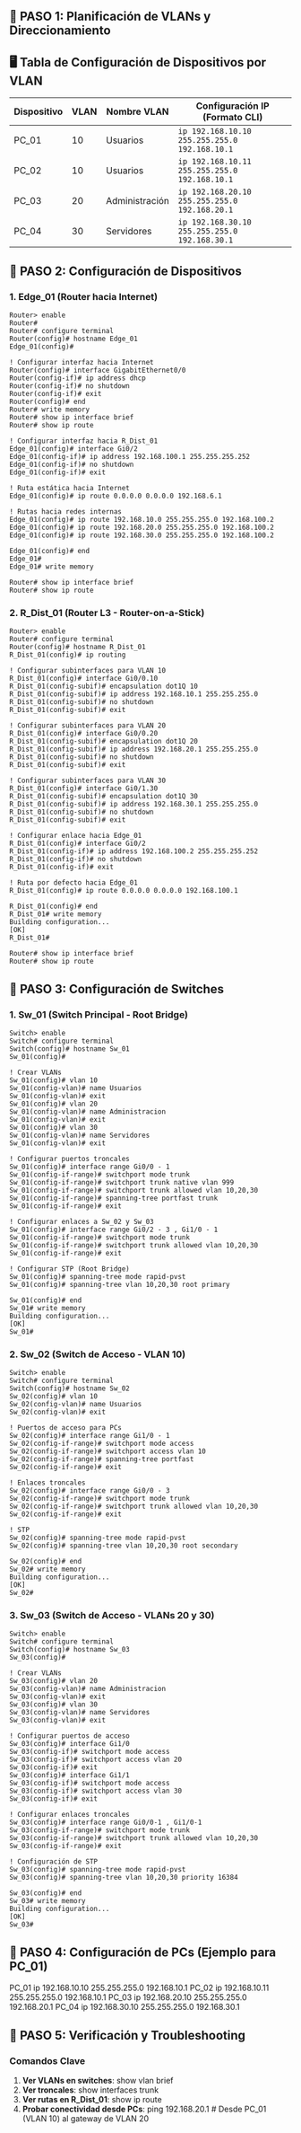 ## 🔹 PASO 1: Planificación de VLANs y Direccionamiento

## 🖥️ Tabla de Configuración de Dispositivos por VLAN


|Dispositivo|VLAN|Nombre VLAN   |Configuración IP (Formato CLI)             |
|-----------|----|--------------|-------------------------------------------|
|PC_01      |10  |Usuarios      |`ip 192.168.10.10 255.255.255.0 192.168.10.1`|
|PC_02      |10  |Usuarios      |`ip 192.168.10.11 255.255.255.0 192.168.10.1`|
|PC_03      |20  |Administración|`ip 192.168.20.10 255.255.255.0 192.168.20.1`|
|PC_04      |30  |Servidores    |`ip 192.168.30.10 255.255.255.0 192.168.30.1`|

## 🔹 PASO 2: Configuración de Dispositivos

### 1\. Edge_01 (Router hacia Internet)

    Router> enable
    Router#
    Router# configure terminal
    Router(config)# hostname Edge_01
    Edge_01(config)#
    
    ! Configurar interfaz hacia Internet
    Router(config)# interface GigabitEthernet0/0
    Router(config-if)# ip address dhcp
    Router(config-if)# no shutdown
    Router(config-if)# exit
    Router(config)# end
    Router# write memory
    Router# show ip interface brief
    Router# show ip route
    
    ! Configurar interfaz hacia R_Dist_01
    Edge_01(config)# interface Gi0/2
    Edge_01(config-if)# ip address 192.168.100.1 255.255.255.252
    Edge_01(config-if)# no shutdown
    Edge_01(config-if)# exit
    
    ! Ruta estática hacia Internet
    Edge_01(config)# ip route 0.0.0.0 0.0.0.0 192.168.6.1
    
    ! Rutas hacia redes internas
    Edge_01(config)# ip route 192.168.10.0 255.255.255.0 192.168.100.2
    Edge_01(config)# ip route 192.168.20.0 255.255.255.0 192.168.100.2
    Edge_01(config)# ip route 192.168.30.0 255.255.255.0 192.168.100.2
    
    Edge_01(config)# end
    Edge_01#
    Edge_01# write memory

    Router# show ip interface brief
    Router# show ip route

### 2. R_Dist_01 (Router L3 - Router-on-a-Stick)

    Router> enable
    Router# configure terminal
    Router(config)# hostname R_Dist_01
    R_Dist_01(config)# ip routing
    
    ! Configurar subinterfaces para VLAN 10
    R_Dist_01(config)# interface Gi0/0.10
    R_Dist_01(config-subif)# encapsulation dot1Q 10
    R_Dist_01(config-subif)# ip address 192.168.10.1 255.255.255.0
    R_Dist_01(config-subif)# no shutdown
    R_Dist_01(config-subif)# exit
    
    ! Configurar subinterfaces para VLAN 20
    R_Dist_01(config)# interface Gi0/0.20
    R_Dist_01(config-subif)# encapsulation dot1Q 20
    R_Dist_01(config-subif)# ip address 192.168.20.1 255.255.255.0
    R_Dist_01(config-subif)# no shutdown
    R_Dist_01(config-subif)# exit
    
    ! Configurar subinterfaces para VLAN 30
    R_Dist_01(config)# interface Gi0/1.30
    R_Dist_01(config-subif)# encapsulation dot1Q 30
    R_Dist_01(config-subif)# ip address 192.168.30.1 255.255.255.0
    R_Dist_01(config-subif)# no shutdown
    R_Dist_01(config-subif)# exit
    
    ! Configurar enlace hacia Edge_01
    R_Dist_01(config)# interface Gi0/2
    R_Dist_01(config-if)# ip address 192.168.100.2 255.255.255.252
    R_Dist_01(config-if)# no shutdown
    R_Dist_01(config-if)# exit
    
    ! Ruta por defecto hacia Edge_01
    R_Dist_01(config)# ip route 0.0.0.0 0.0.0.0 192.168.100.1
    
    R_Dist_01(config)# end
    R_Dist_01# write memory
    Building configuration...
    [OK]
    R_Dist_01#

    Router# show ip interface brief
    Router# show ip route

## 🔹 PASO 3: Configuración de Switches

### 1. Sw_01 (Switch Principal - Root Bridge)

    Switch> enable
    Switch# configure terminal
    Switch(config)# hostname Sw_01
    Sw_01(config)# 
    
    ! Crear VLANs
    Sw_01(config)# vlan 10
    Sw_01(config-vlan)# name Usuarios
    Sw_01(config-vlan)# exit
    Sw_01(config)# vlan 20
    Sw_01(config-vlan)# name Administracion
    Sw_01(config-vlan)# exit
    Sw_01(config)# vlan 30
    Sw_01(config-vlan)# name Servidores
    Sw_01(config-vlan)# exit
    
    ! Configurar puertos troncales
    Sw_01(config)# interface range Gi0/0 - 1
    Sw_01(config-if-range)# switchport mode trunk
    Sw_01(config-if-range)# switchport trunk native vlan 999
    Sw_01(config-if-range)# switchport trunk allowed vlan 10,20,30
    Sw_01(config-if-range)# spanning-tree portfast trunk
    Sw_01(config-if-range)# exit
    
    ! Configurar enlaces a Sw_02 y Sw_03
    Sw_01(config)# interface range Gi0/2 - 3 , Gi1/0 - 1
    Sw_01(config-if-range)# switchport mode trunk
    Sw_01(config-if-range)# switchport trunk allowed vlan 10,20,30
    Sw_01(config-if-range)# exit
    
    ! Configurar STP (Root Bridge)
    Sw_01(config)# spanning-tree mode rapid-pvst
    Sw_01(config)# spanning-tree vlan 10,20,30 root primary
    
    Sw_01(config)# end
    Sw_01# write memory
    Building configuration...
    [OK]
    Sw_01#

### 2. Sw_02 (Switch de Acceso - VLAN 10)

    Switch> enable
    Switch# configure terminal
    Switch(config)# hostname Sw_02
    Sw_02(config)# vlan 10
    Sw_02(config-vlan)# name Usuarios
    Sw_02(config-vlan)# exit
    
    ! Puertos de acceso para PCs
    Sw_02(config)# interface range Gi1/0 - 1
    Sw_02(config-if-range)# switchport mode access
    Sw_02(config-if-range)# switchport access vlan 10
    Sw_02(config-if-range)# spanning-tree portfast
    Sw_02(config-if-range)# exit
    
    ! Enlaces troncales
    Sw_02(config)# interface range Gi0/0 - 3
    Sw_02(config-if-range)# switchport mode trunk
    Sw_02(config-if-range)# switchport trunk allowed vlan 10,20,30
    Sw_02(config-if-range)# exit
    
    ! STP
    Sw_02(config)# spanning-tree mode rapid-pvst
    Sw_02(config)# spanning-tree vlan 10,20,30 root secondary
    
    Sw_02(config)# end
    Sw_02# write memory
    Building configuration...
    [OK]
    Sw_02#

### 3. Sw_03 (Switch de Acceso - VLANs 20 y 30)

    Switch> enable
    Switch# configure terminal
    Switch(config)# hostname Sw_03
    Sw_03(config)#
    
    ! Crear VLANs
    Sw_03(config)# vlan 20
    Sw_03(config-vlan)# name Administracion
    Sw_03(config-vlan)# exit
    Sw_03(config)# vlan 30
    Sw_03(config-vlan)# name Servidores
    Sw_03(config-vlan)# exit
    
    ! Configurar puertos de acceso
    Sw_03(config)# interface Gi1/0
    Sw_03(config-if)# switchport mode access
    Sw_03(config-if)# switchport access vlan 20
    Sw_03(config-if)# exit
    Sw_03(config)# interface Gi1/1
    Sw_03(config-if)# switchport mode access
    Sw_03(config-if)# switchport access vlan 30
    Sw_03(config-if)# exit
    
    ! Configurar enlaces troncales
    Sw_03(config)# interface range Gi0/0-1 , Gi1/0-1
    Sw_03(config-if-range)# switchport mode trunk
    Sw_03(config-if-range)# switchport trunk allowed vlan 10,20,30
    Sw_03(config-if-range)# exit
    
    ! Configuración de STP
    Sw_03(config)# spanning-tree mode rapid-pvst
    Sw_03(config)# spanning-tree vlan 10,20,30 priority 16384
    
    Sw_03(config)# end
    Sw_03# write memory
    Building configuration...
    [OK]
    Sw_03#

## 🔹 PASO 4: Configuración de PCs (Ejemplo para PC_01)

PC_01  ip 192.168.10.10 255.255.255.0 192.168.10.1 PC_02 ip 192.168.10.11
255.255.255.0 192.168.10.1 PC_03 ip 192.168.20.10 255.255.255.0 192.168.20.1
PC_04 ip 192.168.30.10 255.255.255.0 192.168.30.1

## 🔹 PASO 5: Verificación y Troubleshooting

### Comandos Clave

1.  **Ver VLANs en switches**:  show vlan brief
2.  **Ver troncales**: show interfaces trunk
3.  **Ver rutas en R_Dist_01**: show ip route
4.  **Probar conectividad desde PCs**: ping 192.168.20.1  # Desde PC_01 (VLAN
    10\) al gateway de VLAN 20

